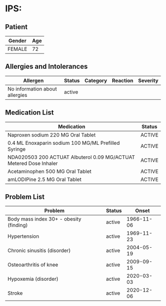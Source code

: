 # IPS:

## Patient

|Gender|Age|
|---|---|
|FEMALE|72|

## Allergies and Intolerances

|Allergen|Status|Category|Reaction|Severity|
|---|---|---|---|---|
|No information about allergies|active||||

## Medication List

|Medication|Status|
|---|---|
|Naproxen sodium 220 MG Oral Tablet|ACTIVE|
|0.4 ML Enoxaparin sodium 100 MG/ML Prefilled Syringe|ACTIVE|
|NDA020503 200 ACTUAT Albuterol 0.09 MG/ACTUAT Metered Dose Inhaler|ACTIVE|
|Acetaminophen 500 MG Oral Tablet|ACTIVE|
|amLODIPine 2.5 MG Oral Tablet|ACTIVE|

## Problem List

|Problem|Status|Onset|
|---|---|---|
|Body mass index 30+ - obesity (finding)|active|1966-11-06|
|Hypertension|active|1969-11-23|
|Chronic sinusitis (disorder)|active|2004-05-19|
|Osteoarthritis of knee|active|2009-09-15|
|Hypoxemia (disorder)|active|2020-03-03|
|Stroke|active|2020-12-06|
